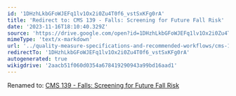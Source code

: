 ```yaml
---
id: '1DHzhLkbGFoWJEFq1lv1Ox2i0Zu4T0f6_vstSxKFg0rA'
title: 'Redirect to: CMS 139 - Falls: Screening for Future Fall Risk'
date: '2023-11-16T18:10:40.329Z'
source: 'https://drive.google.com/open?id=1DHzhLkbGFoWJEFq1lv1Ox2i0Zu4T0f6_vstSxKFg0rA'
mimeType: 'text/x-markdown'
url: '../quality-measure-specifications-and-recommended-workflows/cms-139-falls-screening-for-future-fall-risk.md'
redirectTo: '1DHzhLkbGFoWJEFq1lv1Ox2i0Zu4T0f6_vstSxKFg0rA'
autogenerated: true
wikigdrive: '2aacb51f060d0354a678419290943a99bd16aad1'
---
```

Renamed to: [CMS 139 - Falls: Screening for Future Fall Risk](../quality-measure-specifications-and-recommended-workflows/cms-139-falls-screening-for-future-fall-risk.md)
